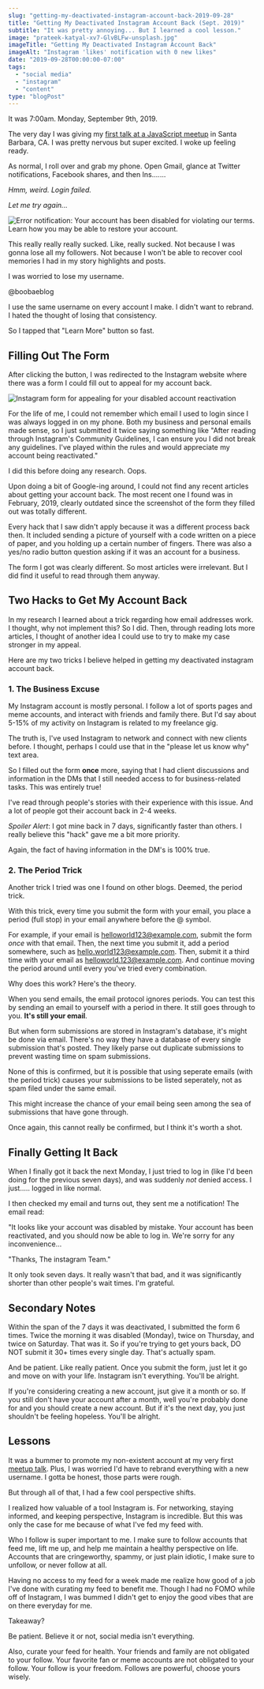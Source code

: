 ```yaml
---
slug: "getting-my-deactivated-instagram-account-back-2019-09-28"
title: "Getting My Deactivated Instagram Account Back (Sept. 2019)"
subtitle: "It was pretty annoying... But I learned a cool lesson."
image: "prateek-katyal-xv7-GlvBLFw-unsplash.jpg"
imageTitle: "Getting My Deactivated Instagram Account Back"
imageAlt: "Instagram 'likes' notification with 0 new likes"
date: "2019-09-28T00:00:00-07:00"
tags:
  - "social media"
  - "instagram"
  - "content"
type: "blogPost"
---
```


It was 7:00am. Monday, September 9th, 2019.

The very day I was giving my [first talk at a JavaScript meetup](https://www.meetup.com/sbjavascript/events/264346893/) in Santa Barbara, CA. I was pretty nervous but super excited. I woke up feeling ready.

As normal, I roll over and grab my phone. Open Gmail, glance at Twitter notifications, Facebook shares, and then Ins.......

_Hmm, weird. Login failed._

_Let me try again..._

![Error notification: Your account has been disabled for violating our terms. Learn how you may be able to restore your account.](https://boobae.blog/content/images/getting-my-deactivated-instagram-account-back/instagram-disable-notification.png "Instagram account disabled notification")

This really really really sucked. Like, really sucked. Not because I was gonna lose all my followers. Not because I won't be able to recover cool memories I had in my story highlights and posts.

I was worried to lose my username.

@boobaeblog

I use the same username on every account I make. I didn't want to rebrand. I hated the thought of losing that consistency.

So I tapped that "Learn More" button so fast.

## Filling Out The Form

After clicking the button, I was redirected to the Instagram website where there was a form I could fill out to appeal for my account back.

![Instagram form for appealing for your disabled account reactivation](https://boobae.blog/content/images/getting-my-deactivated-instagram-account-back/instagram-appeal-form.png "Instagram Reactivation Form")

For the life of me, I could not remember which email I used to login since I was always logged in on my phone. Both my business and personal emails made sense, so I just submitted it twice saying something like "After reading through Instagram's Community Guidelines, I can ensure you I did not break any guidelines. I've played within the rules and would appreciate my account being reactivated."

I did this before doing any research. Oops.

Upon doing a bit of Google-ing around, I could not find any recent articles about getting your account back. The most recent one I found was in February, 2019, clearly outdated since the screenshot of the form they filled out was totally different.

Every hack that I saw didn't apply because it was a different process back then. It included sending a picture of yourself with a code written on a piece of paper, and you holding up a certain number of fingers. There was also a yes/no radio button question asking if it was an account for a business.

The form I got was clearly different. So most articles were irrelevant. But I did find it useful to read through them anyway.

## Two Hacks to Get My Account Back

In my research I learned about a trick regarding how email addresses work. I thought, why not implement this? So I did. Then, through reading lots more articles, I thought of another idea I could use to try to make my case stronger in my appeal.

Here are my two tricks I believe helped in getting my deactivated instagram account back.

### 1. The Business Excuse

My Instagram account is mostly personal. I follow a lot of sports pages and meme accounts, and interact with friends and family there. But I'd say about 5-15% of my activity on Instagram is related to my freelance gig.

The truth is, I've used Instagram to network and connect with new clients before. I thought, perhaps I could use that in the "please let us know why" text area.

So I filled out the form **once** more, saying that I had client discussions and information in the DMs that I still needed access to for business-related tasks. This was entirely true!

I've read through people's stories with their experience with this issue. And a lot of people got their account back in 2-4 weeks.

_*Spoiler Alert*_: I got mine back in 7 days, significantly faster than others. I really believe this "hack" gave me a bit more priority.

Again, the fact of having information in the DM's is 100% true.

### 2. The Period Trick

Another trick I tried was one I found on other blogs. Deemed, the period trick.

With this trick, every time you submit the form with your email, you place a period (full stop) in your email anywhere before the @ symbol.

For example, if your email is helloworld123@example.com, submit the form _once_ with that email. Then, the next time you submit it, add a period somewhere, such as hello.world123@example.com. Then, submit it a third time with your email as helloworld.123@example.com. And continue moving the period around until every you've tried every combination.

Why does this work? Here's the theory.

When you send emails, the email protocol ignores periods. You can test this by sending an email to yourself with a period in there. It still goes through to you. **It's still your email**.

But when form submissions are stored in Instagram's database, it's might be done via email. There's no way they have a database of every single submission that's posted. They likely parse out duplicate submissions to prevent wasting time on spam submissions.

None of this is confirmed, but it is possible that using seperate emails (with the period trick) causes your submissions to be listed seperately, not as spam filed under the same email.

This might increase the chance of your email being seen among the sea of submissions that have gone through.

Once again, this cannot really be confirmed, but I think it's worth a shot.

## Finally Getting It Back

When I finally got it back the next Monday, I just tried to log in (like I'd been doing for the previous seven days), and was suddenly _not_ denied access. I just..... logged in like normal.

I then checked my email and turns out, they sent me a notification! The email read:

"It looks like your account was disabled by mistake. Your account has been reactivated, and you should now be able to log in. We're sorry for any inconvenience...

"Thanks, The instagram Team."

It only took seven days. It really wasn't that bad, and it was significantly shorter than other people's wait times. I'm grateful.

## Secondary Notes

Within the span of the 7 days it was deactivated, I submitted the form 6 times. Twice the morning it was disabled (Monday), twice on Thursday, and twice on Saturday. That was it. So if you're trying to get yours back, DO NOT submit it 30+ times every single day. That's actually spam.

And be patient. Like really patient. Once you submit the form, just let it go and move on with your life. Instagram isn't everything. You'll be alright.

If you're considering creating a new account, jsut give it a month or so. If you still don't have your account after a month, well you're probably done for and you should create a new account. But if it's the next day, you just shouldn't be feeling hopeless. You'll be alright.

## Lessons

It was a bummer to promote my non-existent account at my very first [meetup talk](https://www.meetup.com/sbjavascript/events/264346893/). Plus, I was worried I'd have to rebrand everything with a new username. I gotta be honest, those parts were rough.

But through all of that, I had a few cool perspective shifts.

I realized how valuable of a tool Instagram is. For networking, staying informed, and keeping perspective, Instagram is incredible. But this was only the case for me because of what I've fed my feed with.

Who I follow is super important to me. I make sure to follow accounts that feed me, lift me up, and help me maintain a healthy perspective on life. Accounts that are cringeworthy, spammy, or just plain idiotic, I make sure to unfollow, or never follow at all.

Having no access to my feed for a week made me realize how good of a job I've done with curating my feed to benefit me. Though I had no FOMO while off of Instagram, I was bummed I didn't get to enjoy the good vibes that are on there everyday for me.

Takeaway?

Be patient. Believe it or not, social media isn't everything.

Also, curate your feed for health. Your friends and family are not obligated to your follow. Your favorite fan or meme accounts are not obligated to your follow. Your follow is your freedom. Follows are powerful, choose yours wisely.
